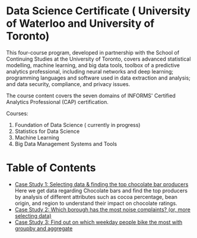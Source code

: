 # Data Science Certificate ( University of Waterloo and University of Toronto) 
This four-course program, developed in partnership with the School of Continuing Studies at the University of Toronto, covers advanced statistical modelling, machine learning, and big data tools, toolbox of a predictive analytics professional, including neural networks and deep learning; programming languages and software used in data extraction and analysis; and data security, compliance, and privacy issues.

The course content covers the seven domains of INFORMS' Certified Analytics Professional (CAP) certification. 

Courses:

1. Foundation of Data Science ( currently in progress)
2. Statistics for Data Science
3. Machine Learning
4. Big Data Management Systems and Tools

Table of Contents
=================


* [Case Study 1: Selecting data & finding the top chocolate bar producers](https://github.com/amanjot-git/data-science-UofT/blob/main/Top%2010%20producers%20of%20chocolate%20and%20highest%20rated%20chocolate%20bar%20producers.ipynb)
  <br>Here we get data regarding Chocolate bars and find the top producers by analysis of different attributes such as cocoa percentage, bean origin, and region to understand their impact on chocolate ratings.
* [Case Study 2: Which borough has the most noise complaints? (or, more selecting data)]()
  <br>
* [Case Study 3: Find out on which weekday people bike the most with groupby and aggregate]()
  <br> 
